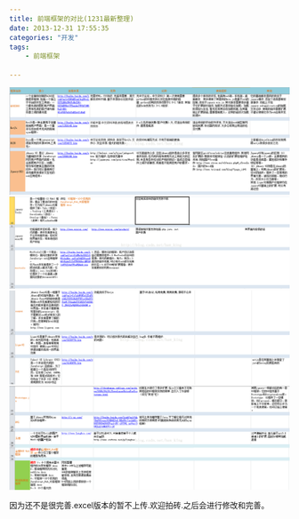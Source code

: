 ```yaml
---
title: 前端框架的对比(1231最新整理)
date: 2013-12-31 17:55:35
categories: "开发"
tags:
	- 前端框架

---
```


![R6BZ-JZNI-BJIF.jpg][]![MBU7-NRNZ-IVNM.jpg][]![RBRN-NBQN-BZ3I.jpg][]![BQ2M-EUQF-BAFV.jpg][]

因为还不是很完善.excel版本的暂不上传.欢迎拍砖.之后会进行修改和完善。


[R6BZ-JZNI-BJIF.jpg]: static/resources/crawler/R6BZ-JZNI-BJIF.jpg
[MBU7-NRNZ-IVNM.jpg]: static/resources/crawler/MBU7-NRNZ-IVNM.jpg
[RBRN-NBQN-BZ3I.jpg]: static/resources/crawler/RBRN-NBQN-BZ3I.jpg
[BQ2M-EUQF-BAFV.jpg]: static/resources/crawler/BQ2M-EUQF-BAFV.jpg

